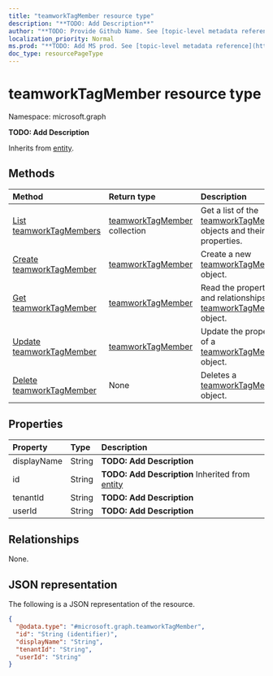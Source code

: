 ```yaml
---
title: "teamworkTagMember resource type"
description: "**TODO: Add Description**"
author: "**TODO: Provide Github Name. See [topic-level metadata reference](https://msgo.azurewebsites.net/add/document/guidelines/metadata.html#topic-level-metadata)**"
localization_priority: Normal
ms.prod: "**TODO: Add MS prod. See [topic-level metadata reference](https://msgo.azurewebsites.net/add/document/guidelines/metadata.html#topic-level-metadata)**"
doc_type: resourcePageType
---
```


# teamworkTagMember resource type

Namespace: microsoft.graph



**TODO: Add Description**


Inherits from [entity](../resources/entity.md).

## Methods
|Method|Return type|Description|
|:---|:---|:---|
|[List teamworkTagMembers](../api/teamworktagmember-list.md)|[teamworkTagMember](../resources/teamworktagmember.md) collection|Get a list of the [teamworkTagMember](../resources/teamworktagmember.md) objects and their properties.|
|[Create teamworkTagMember](../api/teamworktagmember-create.md)|[teamworkTagMember](../resources/teamworktagmember.md)|Create a new [teamworkTagMember](../resources/teamworktagmember.md) object.|
|[Get teamworkTagMember](../api/teamworktagmember-get.md)|[teamworkTagMember](../resources/teamworktagmember.md)|Read the properties and relationships of a [teamworkTagMember](../resources/teamworktagmember.md) object.|
|[Update teamworkTagMember](../api/teamworktagmember-update.md)|[teamworkTagMember](../resources/teamworktagmember.md)|Update the properties of a [teamworkTagMember](../resources/teamworktagmember.md) object.|
|[Delete teamworkTagMember](../api/teamworktagmember-delete.md)|None|Deletes a [teamworkTagMember](../resources/teamworktagmember.md) object.|

## Properties
|Property|Type|Description|
|:---|:---|:---|
|displayName|String|**TODO: Add Description**|
|id|String|**TODO: Add Description** Inherited from [entity](../resources/entity.md)|
|tenantId|String|**TODO: Add Description**|
|userId|String|**TODO: Add Description**|

## Relationships
None.

## JSON representation
The following is a JSON representation of the resource.
<!-- {
  "blockType": "resource",
  "keyProperty": "id",
  "@odata.type": "microsoft.graph.teamworkTagMember",
  "baseType": "microsoft.graph.entity",
  "openType": false
}
-->
``` json
{
  "@odata.type": "#microsoft.graph.teamworkTagMember",
  "id": "String (identifier)",
  "displayName": "String",
  "tenantId": "String",
  "userId": "String"
}
```


